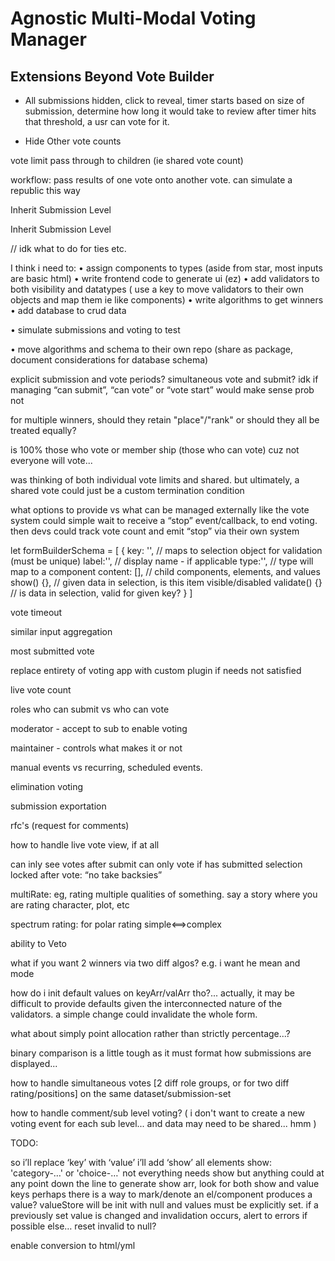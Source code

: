 # Agnostic Multi-Modal Voting Manager


## Extensions Beyond Vote Builder
  - All submissions hidden, click to reveal, timer starts
  based on size of submission, determine how long it would take to review
  after timer hits that threshold, a usr can vote for it.

  - Hide Other vote counts

  vote limit pass through to children (ie shared vote count)

  workflow: pass results of one vote onto another vote. can simulate a republic this way
  <Collapse title="Edit Level">
    <p>Inherit Submission Level</p>
  </Collapse>

  <Collapse title="Comment Level">
    <p>Inherit Submission Level</p>
  </Collapse>


  // idk what to do for ties etc.



I think i need to:
  • assign components to types (aside from star, most inputs are basic html)
  • write frontend code to generate ui (ez)
  • add validators to both visibility and datatypes ( use a key to move validators to their own objects and map them ie like components)
  • write algorithms to get winners
  • add database to crud data

  • simulate submissions and voting to test

  • move algorithms and schema to their own repo (share as package, document considerations for database schema) 


explicit submission and vote periods? simultaneous vote and submit?
idk if managing “can submit”, “can vote” or “vote start” would make sense
prob not

for multiple winners, should they retain "place"/"rank" or should they all be treated equally?

is 100% those who vote or member ship (those who can vote)
cuz not everyone will vote...


was thinking of both individual vote limits and shared. 
but ultimately, a shared vote could just be a custom termination condition


what options to provide vs what can be managed externally
like the vote system could simple wait to receive a “stop” event/callback, to end voting.
then devs could track vote count and emit “stop” via their own system


let formBuilderSchema = [
  {
    key: '',  // maps to selection object for validation (must be unique)
    label:'', // display name - if applicable
    type:'',  // type will map to a component
    content: [], // child components, elements, and values
    show() {},  // given data in selection, is this item visible/disabled
    validate() {}  // is data in selection, valid for given key?
  }
]


vote timeout

similar input aggregation

most submitted vote

replace entirety of voting app with custom plugin if needs not satisfied

live vote count

roles who can submit vs who can vote

moderator - accept to sub to enable voting

maintainer - controls what makes it or not

manual events vs recurring, scheduled events.

elimination voting

submission exportation

rfc's (request for comments)

how to handle live vote view, if at all

can inly see votes after submit
can only vote if has submitted
selection locked after vote: “no take backsies”

multiRate: eg, rating multiple qualities of something. say a story where you are rating character, plot, etc

spectrum rating: for polar rating  simple<==>complex

ability to Veto

what if you want 2 winners via two diff algos? e.g. i want he mean and mode

how do i init default values on keyArr/valArr tho?...
actually, it may be difficult to provide defaults given the interconnected nature of the validators. a simple change could invalidate the whole form.

what about simply point allocation rather than strictly percentage...?

binary comparison is a little tough as it must format how submissions are displayed...

how to handle simultaneous votes [2 diff role groups, or for two diff rating/positions] on the same dataset/submission-set

how to handle comment/sub level voting?
(
  i don't want to create a new voting event for each sub level...
  and data may need to be shared... hmm
)


TODO:

so i’ll replace ‘key’ with ‘value’
i’ll add ‘show’ all elements
show: 'category-…' or 'choice-…'
not everything needs show
but anything could at any point down the line
to generate show arr, look for both show and value keys
perhaps there is a way to mark/denote an el/component produces a value?
valueStore will be init with null and values must be explicitly set. if a previously set value is changed and invalidation occurs, alert to errors if possible else… reset invalid to null?

enable conversion to html/yml

